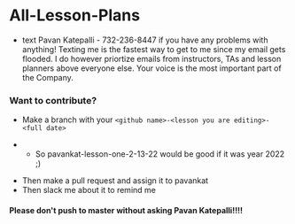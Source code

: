 # All-Lesson-Plans
* text Pavan Katepalli - 732-236-8447 if you have any problems with anything! Texting me is the fastest way to get to me since my email gets flooded. I do however priortize emails from instructors, TAs and lesson planners above everyone else. Your voice is the most important part of the Company.

### Want to contribute?

* Make a branch with your ```<github name>-<lesson you are editing>-<full date>```
+ * So pavankat-lesson-one-2-13-22 would be good if it was year 2022 ;)
* Then make a pull request and assign it to pavankat
* Then slack me about it to remind me

#### Please don't push to master without asking Pavan Katepalli!!!!
